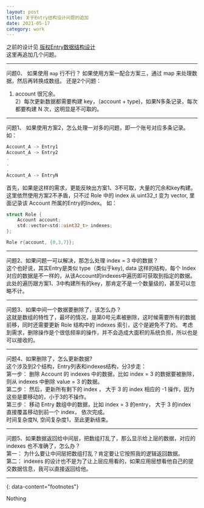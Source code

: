 ```yaml
---
layout: post
title: 关于Entry结构设计问题的追加
date: 2021-05-17
category: work
---
```


之前的设计见 [版权Entry数据结构设计](https://beautifularea.cn/0080.html)  
这里再追加几个问题。  

***

问题0、 如果使用 `map` 行不行？
如果使用方案一配合方案三，通过 map 来处理数据，然后再转换成数组。 还是2个问题：  
1) account 很冗余。  
2）每次更新数据都需要构建 key，（account + type)，如果N多条记录，每次都要构建 N 次，这明显是不可取的。  

***

问题1、 如果使用方案2，怎么处理一对多的问题，即一个账号对应多条记录。 如：  

```c
Account_A -> Entry1
Account_A -> Entry2
.
.
.
Account_A -> EntryN
```
首先，如果是这样的需求，更能反映出方案1、3不可取，大量的冗余和key构建。  
这里依然使用方案2不矛盾，只不过 Role 中的 index 从 uint32_t 变为 vector, 里面记录该 Account 所属的Entry的Index。 如：  

```c
struct Role {
	Account account; 
	std::vector<std::uint32_t> indexes;
};

Role r{account, {0,3,7}};
```

***

问题2、如果问题一可以解决，那怎么处理 index = 3 中的数据？  
这个也好说，其实Entry是类似 type（类似于key), data 这样的结构，每个 Index 对应的数据是不一样的，从该Account的indexes中遍历即可获取到指定的数据。 此处的遍历跟方案1、3中构建所有的key，那肯定不是一个数量级的，甚至可以忽略不计。  

***

问题3、如果中间一个数据要删除了，该怎么办？  
这就是数组的特性了，最坏的情况，是第0号元素被删除，这时候需要所有的数据前移，同时还需要更新 Role 结构中的 indexes 索引，这个是避免不了的。 考虑到需求，删除操作是个很低频率的操作，并不会造成大面积的系统负担，所以也是可以接收的。  

***

问题4、如果删除了，怎么更新数据?  
这个涉及到2个结构，Entry列表和indexes结构，分3步走：  
第一步： 删除 Account 的 indexes 中的数据，比如 index = 3 的数据要被删除， 则从 indexes 中删除 value = 3 的数据。  
第二步： 然后，更新所有剩下的 index ， 大于 3 的 index 相应的 -1 操作，因为这些是要移动的，小于3的不操作。  
第三步： 移动 Entry 数组中的数据，比如 index = 3 的entry， 大于 3 的index 直接覆盖移动到前一个 index， 依次完成。  
时间复杂度N, 空间复杂度1，至此更新结束。   

***

问题5、如果数据返回给中间层，把数组打乱了，那么显示给上层的数据，对应的 indexes 也不准确了，怎么办？  
第一： 为什么要让中间层把数组打乱？肯定要让它按照我的逻辑返回数据。  
第二： indexes 的设计也不是为了让上层应用看的，如果应用层想看他自己的提交数据信息，我可以直接返回给他。  


---
{: data-content="footnotes"}

Nothing
